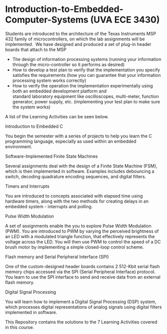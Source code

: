 # Introduction-to-Embedded-Computer-Systems (UVA ECE 3430)

Students are introduced to the architecture of the Texas Instruments MSP 432&nbsp;family of microcontrollers, on which the lab assignments will be implemented.&nbsp; We have designed and produced a set of plug-in header boards that attach to the MSP 

* The design of information processing systems (running your information through the micro-controller so it performs as desired)
* How to develop a test plan to verify that the implementation you specify satisfies the requirements (how you can guarantee that your information processing system works correctly)
* How to verify the operation the implementation experimentally using both an embedded development platform and standard&nbsp;laboratory&nbsp;equipment like oscilloscopes, multi-meter, function generator, power supply, etc. (implementing your test plan to make sure the system works)

A list of the Learning Activities can be seen below.

Introduction to Embedded C

You begin the semester with a series of projects to help you learn the C programming language, especially as used within an embedded environment.

Software-Implemented Finite State Machines

Several assignments deal with the design of a Finite State Machine (FSM), which is then implemented in software. Examples includes debouncing a switch, decoding quadrature encoding sequences, and digital filters.

Timers and Interrupts

You are introduced to concepts associated with elapsed time using hardware timers, along with the two methods for creating delays in an embedded system - interrupts and polling.

Pulse Width Modulation

A set of assignments enable the you to explore Pulse Width Modulation (PWM).   You are introduced to PWM by varying the perceived brightness of an LED with a modulated triangle function, that effectively represents the voltage across the LED. You will then use PWM to control the speed of a DC brush motor by implementing a simple closed-loop control scheme.

Flash memory and Serial Peripheral Interface (SPI)

One of the custom-designed header boards contains 2 512-Kbit serial flash memory chips accessed via the SPI (Serial Peripheral Interface) protocol.   You learn to use the SPI interface to send and receive data from an external flash memory.

Digital Signal Processing

You will learn how to implement a Digital Signal Processing (DSP) system, which processes digital representations of analog signals using digital filters implemented in software.

 
This Repository contains the solutions to the 7 Learning Activities covered in this course.

